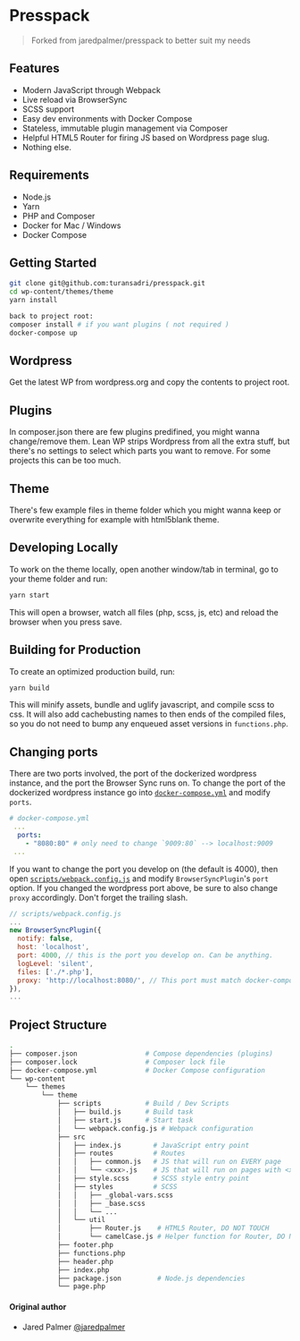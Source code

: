 # Presspack

> Forked from jaredpalmer/presspack to better suit my needs

## Features

- Modern JavaScript through Webpack
- Live reload via BrowserSync
- SCSS support
- Easy dev environments with Docker Compose
- Stateless, immutable plugin management via Composer
- Helpful HTML5 Router for firing JS based on Wordpress page slug.
- Nothing else.

## Requirements

- Node.js
- Yarn
- PHP and Composer
- Docker for Mac / Windows
- Docker Compose

## Getting Started
```bash
git clone git@github.com:turansadri/presspack.git
cd wp-content/themes/theme
yarn install

back to project root:
composer install # if you want plugins ( not required )
docker-compose up 
```

## Wordpress
Get the latest WP from wordpress.org and copy the contents to project root.

## Plugins
In composer.json there are few plugins predifined, you might wanna change/remove them. Lean WP strips Wordpress from all the extra stuff, but there's no settings to select which parts you want to remove. For some projects this can be too much.

## Theme
There's few example files in theme folder which you might wanna keep or overwrite everything for example with html5blank theme.

## Developing Locally
To work on the theme locally, open another window/tab in terminal, go to your theme folder and run:

```bash
yarn start
```

This will open a browser, watch all files (php, scss, js, etc) and reload the 
browser when you press save. 

## Building for Production
To create an optimized production build, run:

```bash
yarn build
```

This will minify assets, bundle and uglify javascript, and compile scss to css.
It will also add cachebusting names to then ends of the compiled files, so you
do not need to bump any enqueued asset versions in `functions.php`.


## Changing ports

There are two ports involved, the port of the dockerized wordpress instance, 
and the port the Browser Sync runs on. To change the port of the dockerized 
wordpress instance go into [`docker-compose.yml`](docker-compose.yml#L25) and 
modify `ports`. 

```yml
# docker-compose.yml
 ...
  ports:
    - "8080:80" # only need to change `9009:80` --> localhost:9009
 ...
```

If you want to change the port you develop on (the default is 4000), then open
[`scripts/webpack.config.js`](scripts/webpack.config.js#L119) and modify
`BrowserSyncPlugin`'s `port` option. If you changed the wordpress port above,
be sure to also change `proxy` accordingly. Don't forget the trailing slash.

```js
// scripts/webpack.config.js
...
new BrowserSyncPlugin({
  notify: false,
  host: 'localhost', 
  port: 4000, // this is the port you develop on. Can be anything.
  logLevel: 'silent',
  files: ['./*.php'],
  proxy: 'http://localhost:8080/', // This port must match docker-compose.yml
}),
...
```

## Project Structure

```bash
.
├── composer.json                 # Compose dependencies (plugins)
├── composer.lock                 # Composer lock file
├── docker-compose.yml            # Docker Compose configuration
└── wp-content
    └── themes
        └── theme
            ├── scripts           # Build / Dev Scripts
            │   ├── build.js      # Build task
            │   ├── start.js      # Start task
            │   └── webpack.config.js # Webpack configuration   
            ├── src
            │   ├── index.js        # JavaScript entry point
            │   ├── routes          # Routes
            │   │   ├── common.js   # JS that will run on EVERY page
            │   │   └── <xxx>.js    # JS that will run on pages with <xxx> slug 
            │   ├── style.scss      # SCSS style entry point
            │   ├── styles          # SCSS
            │   │   ├── _global-vars.scss
            │   │   ├── _base.scss
            │   │   └── ...
            │   └── util
            │       ├── Router.js    # HTML5 Router, DO NOT TOUCH
            │       └── camelCase.js # Helper function for Router, DO NOT TOUCH
            ├── footer.php
            ├── functions.php
            ├── header.php
            ├── index.php
            ├── package.json         # Node.js dependencies
            └── page.php
```

#### Original author
- Jared Palmer [@jaredpalmer](https://twitter.com/jaredpalmer)
